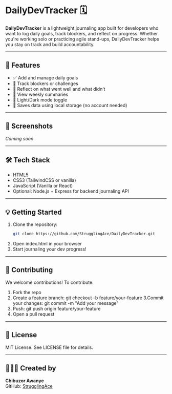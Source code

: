 # DailyDevTracker 🗓️

**DailyDevTracker** is a lightweight journaling app built for developers who want to log daily goals, track blockers, and reflect on progress. Whether you're working solo or practicing agile stand-ups, DailyDevTracker helps you stay on track and build accountability.

---

## 🚀 Features

- ✅ Add and manage daily goals
- 🧱 Track blockers or challenges
- 📒 Reflect on what went well and what didn’t
- 📆 View weekly summaries
- 🌙 Light/Dark mode toggle
- 💾 Saves data using local storage (no account needed)

---

## 📸 Screenshots

*Coming soon*

---

## 🛠️ Tech Stack

- HTML5
- CSS3 (TailwindCSS or vanilla)
- JavaScript (Vanilla or React)
- Optional: Node.js + Express for backend journaling API

---

## 💡 Getting Started

1. Clone the repository:
   ```bash
   git clone https://github.com/StrugglingAce/DailyDevTracker.git
2. Open index.html in your browser
3. Start journaling your dev progress!

---

## 🙌 Contributing
We welcome contributions! To contribute:

1. Fork the repo
2. Create a feature branch: git checkout -b feature/your-feature
3.Commit your changes: git commit -m "Add your message"
4. Push: git push origin feature/your-feature
5. Open a pull request

---

## 📄 License
MIT License. See LICENSE file for details.

---

## 👨🏽‍💻 Created by
**Chibuzor Awanye**  
GitHub: [StrugglingAce](https://github.com/StrugglingAce) 
